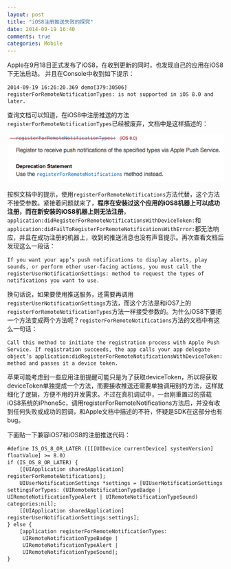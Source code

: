 ```yaml
---
layout: post
title: "iOS8注册推送失败的探究"
date: 2014-09-19 16:40
comments: true
categories: Mobile
---
```


Apple在9月18日正式发布了iOS8，在收到更新的同时，也发现自己的应用在iOS8下无法启动。
并且在Console中收到如下提示：

```
2014-09-19 16:26:20.369 demo[379:30506] registerForRemoteNotificationTypes: is not supported in iOS 8.0 and later.
```

查询文档可以知道，在iOS8中注册推送的方法```registerForRemoteNotificationTypes```已经被废弃，文档中是这样描述的：

![Alt text](/upload/ios8-registerForRemoteNotificationTypes.png)

按照文档中的提示，使用```registerForRemoteNotifications```方法代替，这个方法不接受参数。紧接着问题就来了，**程序在安装过这个应用的iOS8机器上可以成功注册，而在新安装的iOS8机器上则无法注册**，```application:didRegisterForRemoteNotificationsWithDeviceToken:```和```application:didFailToRegisterForRemoteNotificationsWithError:```都无法响应，并且在成功注册的机器上，收到的推送消息也没有声音提示。再次查看文档后发现这么一段话：

```
If you want your app’s push notifications to display alerts, play sounds, or perform other user-facing actions, you must call the registerUserNotificationSettings: method to request the types of notifications you want to use.
```

换句话说，如果要使用推送服务，还需要再调用```registerUserNotificationSettings```方法，而这个方法是和iOS7上的```registerForRemoteNotificationTypes```方法一样接受参数的。为什么iOS8下要把一个方法变成两个方法呢？```registerForRemoteNotifications```方法的文档中有这么一句话：

```
Call this method to initiate the registration process with Apple Push Service. If registration succeeds, the app calls your app delegate object’s application:didRegisterForRemoteNotificationsWithDeviceToken: method and passes it a device token.
```

苹果可能考虑到一些应用注册提醒可能只是为了获取deviceToken，所以将获取deviceToken单独提成一个方法，而要接收推送还需要单独调用别的方法，这样就细化了逻辑，方便不用的开发需求。不过在真机调试中，一台刚重置过的搭载iOS8系统的iPhone5c，调用registerForRemoteNotifications方法后，并没有收到任何失败或成功的回调，和Apple文档中描述的不符，怀疑是SDK在这部分也有bug。

下面贴一下兼容iOS7和iOS8的注册推送代码：

```
#define IS_OS_8_OR_LATER ([[[UIDevice currentDevice] systemVersion] floatValue] >= 8.0)
if (IS_OS_8_OR_LATER) {
    [[UIApplication sharedApplication] registerForRemoteNotifications];
    UIUserNotificationSettings *settings = [UIUserNotificationSettings settingsForTypes: (UIRemoteNotificationTypeBadge | UIRemoteNotificationTypeAlert | UIRemoteNotificationTypeSound) categories:nil];
    [[UIApplication sharedApplication] registerUserNotificationSettings:settings];
} else {
    [application registerForRemoteNotificationTypes:
     UIRemoteNotificationTypeBadge |
     UIRemoteNotificationTypeAlert |
     UIRemoteNotificationTypeSound];
}
```